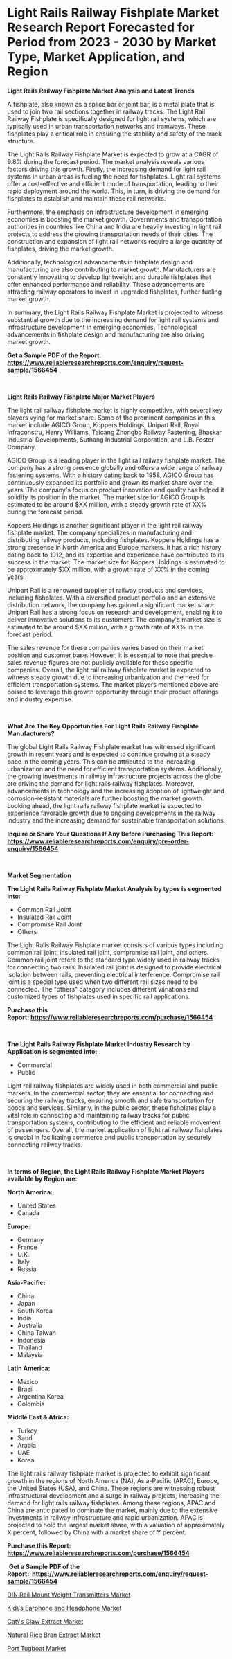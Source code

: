 <p><h1>Light Rails Railway Fishplate Market Research Report Forecasted for Period from 2023 -  2030 by Market Type, Market Application, and Region</h1></p><p><strong>Light Rails Railway Fishplate Market Analysis and Latest Trends</strong></p>
<p><p>A fishplate, also known as a splice bar or joint bar, is a metal plate that is used to join two rail sections together in railway tracks. The Light Rail Railway Fishplate is specifically designed for light rail systems, which are typically used in urban transportation networks and tramways. These fishplates play a critical role in ensuring the stability and safety of the track structure.</p><p>The Light Rails Railway Fishplate Market is expected to grow at a CAGR of 9.8% during the forecast period. The market analysis reveals various factors driving this growth. Firstly, the increasing demand for light rail systems in urban areas is fueling the need for fishplates. Light rail systems offer a cost-effective and efficient mode of transportation, leading to their rapid deployment around the world. This, in turn, is driving the demand for fishplates to establish and maintain these rail networks.</p><p>Furthermore, the emphasis on infrastructure development in emerging economies is boosting the market growth. Governments and transportation authorities in countries like China and India are heavily investing in light rail projects to address the growing transportation needs of their cities. The construction and expansion of light rail networks require a large quantity of fishplates, driving the market growth.</p><p>Additionally, technological advancements in fishplate design and manufacturing are also contributing to market growth. Manufacturers are constantly innovating to develop lightweight and durable fishplates that offer enhanced performance and reliability. These advancements are attracting railway operators to invest in upgraded fishplates, further fueling market growth.</p><p>In summary, the Light Rails Railway Fishplate Market is projected to witness substantial growth due to the increasing demand for light rail systems and infrastructure development in emerging economies. Technological advancements in fishplate design and manufacturing are also driving market growth.</p></p>
<p><strong>Get a Sample PDF of the Report:&nbsp; <a href="https://www.reliableresearchreports.com/enquiry/request-sample/1566454">https://www.reliableresearchreports.com/enquiry/request-sample/1566454</a></strong></p>
<p>&nbsp;</p>
<p><strong>Light Rails Railway Fishplate Major Market Players</strong></p>
<p><p>The light rail railway fishplate market is highly competitive, with several key players vying for market share. Some of the prominent companies in this market include AGICO Group, Koppers Holdings, Unipart Rail, Royal Infraconstru, Henry Williams, Taicang Zhongbo Railway Fastening, Bhaskar Industrial Developments, Suthang Industrial Corporation, and L.B. Foster Company.</p><p>AGICO Group is a leading player in the light rail railway fishplate market. The company has a strong presence globally and offers a wide range of railway fastening systems. With a history dating back to 1958, AGICO Group has continuously expanded its portfolio and grown its market share over the years. The company's focus on product innovation and quality has helped it solidify its position in the market. The market size for AGICO Group is estimated to be around $XX million, with a steady growth rate of XX% during the forecast period.</p><p>Koppers Holdings is another significant player in the light rail railway fishplate market. The company specializes in manufacturing and distributing railway products, including fishplates. Koppers Holdings has a strong presence in North America and Europe markets. It has a rich history dating back to 1912, and its expertise and experience have contributed to its success in the market. The market size for Koppers Holdings is estimated to be approximately $XX million, with a growth rate of XX% in the coming years.</p><p>Unipart Rail is a renowned supplier of railway products and services, including fishplates. With a diversified product portfolio and an extensive distribution network, the company has gained a significant market share. Unipart Rail has a strong focus on research and development, enabling it to deliver innovative solutions to its customers. The company's market size is estimated to be around $XX million, with a growth rate of XX% in the forecast period.</p><p>The sales revenue for these companies varies based on their market position and customer base. However, it is essential to note that precise sales revenue figures are not publicly available for these specific companies. Overall, the light rail railway fishplate market is expected to witness steady growth due to increasing urbanization and the need for efficient transportation systems. The market players mentioned above are poised to leverage this growth opportunity through their product offerings and industry expertise.</p></p>
<p>&nbsp;</p>
<p><strong>What Are The Key Opportunities For Light Rails Railway Fishplate Manufacturers?</strong></p>
<p><p>The global Light Rails Railway Fishplate market has witnessed significant growth in recent years and is expected to continue growing at a steady pace in the coming years. This can be attributed to the increasing urbanization and the need for efficient transportation systems. Additionally, the growing investments in railway infrastructure projects across the globe are driving the demand for light rails railway fishplates. Moreover, advancements in technology and the increasing adoption of lightweight and corrosion-resistant materials are further boosting the market growth. Looking ahead, the light rails railway fishplate market is expected to experience favorable growth due to ongoing developments in the railway industry and the increasing demand for sustainable transportation solutions.</p></p>
<p><strong>Inquire or Share Your Questions If Any Before Purchasing This Report: <a href="https://www.reliableresearchreports.com/enquiry/pre-order-enquiry/1566454">https://www.reliableresearchreports.com/enquiry/pre-order-enquiry/1566454</a></strong></p>
<p>&nbsp;</p>
<p><strong>Market Segmentation</strong></p>
<p><strong>The Light Rails Railway Fishplate Market Analysis by types is segmented into:</strong></p>
<p><ul><li>Common Rail Joint</li><li>Insulated Rail Joint</li><li>Compromise Rail Joint</li><li>Others</li></ul></p>
<p><p>The Light Rails Railway Fishplate market consists of various types including common rail joint, insulated rail joint, compromise rail joint, and others. Common rail joint refers to the standard type widely used in railway tracks for connecting two rails. Insulated rail joint is designed to provide electrical isolation between rails, preventing electrical interference. Compromise rail joint is a special type used when two different rail sizes need to be connected. The "others" category includes different variations and customized types of fishplates used in specific rail applications.</p></p>
<p><strong>Purchase this Report:&nbsp;<a href="https://www.reliableresearchreports.com/purchase/1566454">https://www.reliableresearchreports.com/purchase/1566454</a></strong></p>
<p>&nbsp;</p>
<p><strong>The Light Rails Railway Fishplate Market Industry Research by Application is segmented into:</strong></p>
<p><ul><li>Commercial</li><li>Public</li></ul></p>
<p><p>Light rail railway fishplates are widely used in both commercial and public markets. In the commercial sector, they are essential for connecting and securing the railway tracks, ensuring smooth and safe transportation for goods and services. Similarly, in the public sector, these fishplates play a vital role in connecting and maintaining railway tracks for public transportation systems, contributing to the efficient and reliable movement of passengers. Overall, the market application of light rail railway fishplates is crucial in facilitating commerce and public transportation by securely connecting railway tracks.</p></p>
<p>&nbsp;</p>
<p><strong>In terms of Region, the Light Rails Railway Fishplate Market Players available by Region are:</strong></p>
<p>
    <p> <strong> North America: </strong>
        <ul>
            <li>United States</li>
            <li>Canada</li>
        </ul>
        </p> 
    <p> <strong> Europe: </strong>
        <ul>
            <li>Germany</li>
            <li>France</li>
            <li>U.K.</li>
            <li>Italy</li>
            <li>Russia</li>
        </ul>
        </p> 
    <p> <strong> Asia-Pacific: </strong>
        <ul>
            <li>China</li>
            <li>Japan</li>
            <li>South Korea</li>
            <li>India</li>
            <li>Australia</li>
            <li>China Taiwan</li>
            <li>Indonesia</li>
            <li>Thailand</li>
            <li>Malaysia</li>
        </ul>
        </p> 
    <p> <strong> Latin America: </strong>
        <ul>
            <li>Mexico</li>
            <li>Brazil</li>
            <li>Argentina Korea</li>
            <li>Colombia</li>
        </ul>
        </p> 
    <p> <strong> Middle East & Africa: </strong>
        <ul>
            <li>Turkey</li>
            <li>Saudi</li>
            <li>Arabia</li>
            <li>UAE</li>
            <li>Korea</li>
        </ul>
    </p>
    </p>
<p><p>The light rails railway fishplate market is projected to exhibit significant growth in the regions of North America (NA), Asia-Pacific (APAC), Europe, the United States (USA), and China. These regions are witnessing robust infrastructural development and a surge in railway projects, increasing the demand for light rails railway fishplates. Among these regions, APAC and China are anticipated to dominate the market, mainly due to the extensive investments in railway infrastructure and rapid urbanization. APAC is projected to hold the largest market share, with a valuation of approximately X percent, followed by China with a market share of Y percent.</p></p>
<p><strong>Purchase this Report: <a href="https://www.reliableresearchreports.com/purchase/1566454">https://www.reliableresearchreports.com/purchase/1566454</a></strong></p>
<p>&nbsp;<strong>Get a Sample PDF of the Report:&nbsp;&nbsp;<a href="https://www.reliableresearchreports.com/enquiry/request-sample/1566454">https://www.reliableresearchreports.com/enquiry/request-sample/1566454</a></strong></p>
<p><strong></strong></p>
<p><p><a href="https://www.linkedin.com/pulse/din-rail-mount-weight-transmitters-market-research-report-nufse/">DIN Rail Mount Weight Transmitters Market</a></p><p><a href="https://github.com/sofyaavrova/Market-Research-Report-List-1/blob/main/kids-earphone-and-headphone-market.md">Kid\'s Earphone and Headphone Market</a></p><p><a href="https://github.com/kholmovskayalyudmila/Market-Research-Report-List-1/blob/main/cats-claw-extract-market.md">Cat\'s Claw Extract Market</a></p><p><a href="https://www.linkedin.com/pulse/natural-rice-bran-extract-market-research-report-provides-pfase/">Natural Rice Bran Extract Market</a></p><p><a href="https://medium.com/@shaniekunze/port-tugboat-market-size-growth-forecast-2023-2030-26b4cbcef4aa">Port Tugboat Market</a></p></p>